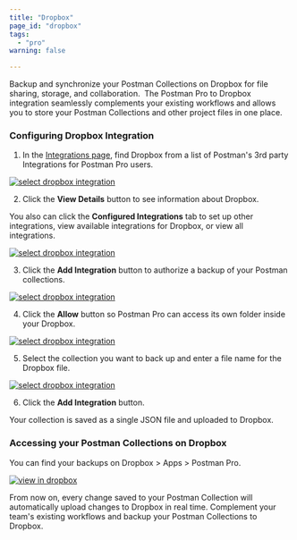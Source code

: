 ```yaml
---
title: "Dropbox"
page_id: "dropbox"
tags: 
  - "pro"
warning: false

---
```


Backup and synchronize your Postman Collections on Dropbox for file sharing, storage, and collaboration.  The Postman Pro to Dropbox integration seamlessly complements your existing workflows and allows you to store your Postman Collections and other project files in one place.

### Configuring Dropbox Integration

1. In the [Integrations page](https://go.postman.co/workspaces), find Dropbox from a list of Postman's 3rd party Integrations for Postman Pro users.

[![select dropbox integration](https://assets.postman.com/postman-docs/integrations_dropbox1.png)](https://assets.postman.com/postman-docs/integrations_dropbox1.png)

<ol start="2">
  <li>Click the <b>View Details</b> button to see information about Dropbox. </li>
</ol>

You also can click the **Configured Integrations** tab to set up other integrations, view available integrations for Dropbox, or view all integrations.

[![select dropbox integration](https://assets.postman.com/postman-docs/integrations-apimatic-conf-integr.png)](https://assets.postman.com/postman-docs/integrations-apimatic-conf-integr.png)

<ol start="3">
  <li>Click the <b>Add Integration</b> button to authorize a backup of your Postman collections. </li>
</ol>

[![select dropbox integration](https://assets.postman.com/postman-docs/integrations-dropbox-authorize.png)](https://assets.postman.com/postman-docs/integrations-dropbox-authorize.png)

<ol start="4">
  <li>Click the <b>Allow</b> button so Postman Pro can access its own folder inside your Dropbox. </li>
</ol>

[![select dropbox integration](https://assets.postman.com/postman-docs/integrations-dropbox-access2.png)](https://assets.postman.com/postman-docs/integrations-dropbox-access2.png)

<ol start="5">
  <li>Select the collection you want to back up and enter a file name for the Dropbox file.</li>
</ol>

[![select dropbox integration](https://assets.postman.com/postman-docs/integrations-dropbox-authorized.png)](https://assets.postman.com/postman-docs/integrations-dropbox-authorized.png)

<ol start="6">
  <li>Click the <b>Add Integration</b> button. </li>
</ol>

Your collection is saved as a single JSON file and uploaded to Dropbox.


### Accessing your Postman Collections on Dropbox

You can find your backups on Dropbox > Apps > Postman Pro.

[![view in dropbox](https://assets.postman.com/postman-docs/dropbox_view.png)](https://assets.postman.com/postman-docs/dropbox_view.png)

From now on, every change saved to your Postman Collection will automatically upload changes to Dropbox in real time. Complement your team's existing workflows and backup your Postman Collections to Dropbox.
